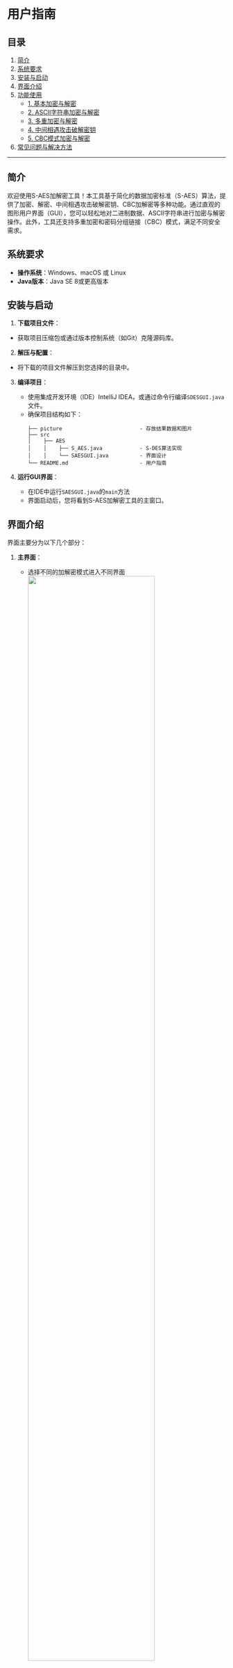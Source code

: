 # 用户指南

## 目录

1. [简介](#简介)
2. [系统要求](#系统要求)
3. [安装与启动](#安装与启动)
4. [界面介绍](#界面介绍)
5. [功能使用](#功能使用)
    - [1. 基本加密与解密](#1-基本加密与解密)
    - [2. ASCII字符串加密与解密](#2-asciistring加密与解密)
    - [3. 多重加密与解密](#3-多重加密与解密)
    - [4. 中间相遇攻击破解密钥](#4-暴力破解密钥)
    - [5. CBC模式加密与解密](#5-cbc模式加密与解密)
6. [常见问题与解决方法](#常见问题与解决方法)

    

---

## 简介

欢迎使用S-AES加解密工具！本工具基于简化的数据加密标准（S-AES）算法，提供了加密、解密、中间相遇攻击破解密钥、CBC加解密等多种功能。通过直观的图形用户界面（GUI），您可以轻松地对二进制数据、ASCII字符串进行加密与解密操作。此外，工具还支持多重加密和密码分组链接（CBC）模式，满足不同安全需求。

## 系统要求

- **操作系统**：Windows、macOS 或 Linux
- **Java版本**：Java SE 8或更高版本

## 安装与启动

1. **下载项目文件**：
   
- 获取项目压缩包或通过版本控制系统（如Git）克隆源码库。
  
2. **解压与配置**：
   
- 将下载的项目文件解压到您选择的目录中。
  
3. **编译项目**：
    - 使用集成开发环境（IDE）IntelliJ IDEA，或通过命令行编译`SDESGUI.java`文件。
    - 确保项目结构如下：
      ```plaintext
      ├── picture                         - 存放结果数据和图片
      ├── src
      │    ├── AES
      │    │    ├── S_AES.java            - S-DES算法实现
      │    │    └── SAESGUI.java          - 界面设计   
      └── README.md                       - 用户指南
      ```

4. **运行GUI界面**：
   
    - 在IDE中运行`SAESGUI.java`的`main`方法
    - 界面启动后，您将看到S-AES加解密工具的主窗口。

## 界面介绍

界面主要分为以下几个部分：

1. **主界面**：
    - 选择不同的加解密模式进入不同界面
      <img src="img/mainFrame.png" width=80%>
   

2. **基础加解密界面**：
    - **选择加解密模式**：可对二进制码进行加解密或对ASCII码进行加解密。
    - **输入明密文**：若选择二进制码进行加解密则要求输入为16位二进制数。
    - **输入密钥**：密钥要求为16位二进制数。
    - **加解密后的结果**：根据输入的明密文和密钥给出加解密后的结果。
    - **加密/解密按钮**：执行加解密操作，给出结果。
    - **返回主界面**：返回主界面。
    <img src="img/BasicPanel.png" width=80%>
   

3. **多重加解密界面**：
   - **输入明密文**：要求输入为16位二进制数。
   - **输入密钥**：密钥要求为二进制数，位数为16的倍数。
   - **加解密后的结果**：根据输入的明密文和密钥给出多重加解密后的结果。
   - **加密/解密按钮**：执行加解密操作，给出结果。
   - **返回主界面**：返回主界面。
   <img src="img/MultiplyPanel.png" width=80%>
     

4. **cbc加解密界面**：
   - **输入明密文**：要求输入为二进制数，位数为16的倍数。
   - **输入密钥**：密钥要求为16位二进制数。
   - **输入初始向量**：初始向量要求为16位二进制数。
   - **加解密后的结果**：根据输入的明密文和密钥给出cbc加解密后的结果。
   - **加密/解密按钮**：执行加解密操作，给出结果。
   - **返回主界面**：返回主界面。
   <img src="img/CbcPanel.png" width=80%>
   

5. **中间相遇攻击界面**：
   - **输入明文**：要求输入为16位二进制数。
   - **输入密文**：要求输入为16位二进制数。
   - **结果**：根据输入的明密文给出所有可能的密钥。
   - **破解**：进行中间相遇攻击，破解出所有可能的密钥结果，并显示出来。
   - **返回主界面**：返回主界面。
   <img src="img/BreakoutPanel.png" width=80%>


## 功能使用

### 1. 基本加密与解密

**用途**：对16位二进制明文进行加密，或对16位二进制密文进行解密。

**步骤**：

1. **输入明文**：
    - 在“明文（16-bit 或字符串）”输入框中输入16位二进制字符串（如`1010101010101010`），或输入ASCII字符（如`A`）。

2. **输入密钥**：
    - 在“密钥（16-bit）”输入框中输入16位二进制密钥（如`1010101010101010`）

3. **执行加密**：
    - 点击“加密”按钮，密文将显示在“密文”框中，日志区域显示“加密成功！”。

4. **执行解密**：
    - 确保“密文”框中有有效密文，输入相同的密钥。
    - 点击“解密”按钮，解密后的明文将显示在“密文”框中。

**示例**：

- **明文**：`1010101010101010`
- **密钥**：`1010101010101010`
- **加密结果**：`1010111110111000`
- **解密结果**：`1010101010101010`

<img src="img/binary_encrypt.png" width=80%>

<img src="img/binary_decrypt.png" width=80%>

### 2. ASCII字符串加密与解密

**用途**：对ASCII字符串进行逐字符加密与解密。

**步骤**：

1. **输入明文**：
    - 在“明文”输入框中输入任意ASCII字符串（如`Hello`）。

2. **输入密钥**：
    - 输入16位二进制密钥（如`1010001110100011`）。

3. **执行加密**：
    - 点击“加密”按钮，加密后的密文列表将显示在“密文”框中。

4. **执行解密**：
    - 确保“密文”框中有有效密文，输入相同的密钥。
    - 点击“解密”按钮，解密后的ASCII字符串将显示在“密文”框中。

**示例**：

- **明文**：`Hello`
- **密钥**：`1010001110100011`
- **加密结果**：`⊁䜛뜕뜕`
- **解密结果**：`Hello`

<img src="img/ascii_encrypt.png" width=80%>

<img src="img/ascii_decrypt.png" width=80%>

### 3. 多重加密与解密

**用途**：通过使用多个子密钥对明文进行多轮加密，提高加密强度。

**步骤**：

1. **输入明文**：
    - 输入16位二进制明文（如`1001100101100101`），或对应的ASCII/Unicode字符串。

2. **输入密钥**：
    - 输入32位或48位二进制密钥，支持双重（32位）或三重加密（48位）。

3. **执行多重加密**：
    - 点击“加密”按钮，多重加密后的密文将显示在“密文”框中。

4. **执行多重解密**：
    - 输入相同的多重密钥。
    - 点击“解密”按钮，解密后的明文将显示在“密文”框中。

**示例**：

- **明文**：`1001100101100101`
- **密钥**：`10101010101010101010101010101010`
- **加密结果**：`1110010001001000`
- **解密结果**：`1001100101100101`

<img src="img/multiply_encrypt.png" width=80%>

<img src="img/multiply_decrypt.png" width=80%>


### 4. 中间相遇攻击破解密钥

**用途**：通过已知的明文和密文对，尝试找到对应的密钥。

**步骤**：

1. **输入已知明文**：
    - 输入16位二进制明文。

2. **输入已知密文**：
    - 输入对应的16位二进制密文。

3. **执行中间相遇攻击**：
    - 点击“破解”按钮，程序将开始进行密钥破解。
    - 破解结果将在日志区域显示，列出所有符合条件的密钥。

**示例**：

- **明文**：`1010101010101010`
- **密文**：`0101010101010101`
- **破解结果**：见下图：

<img src="img/breakOut.png" width=80%>

**注意**：执行中间相遇攻击可能会耗费一定时间，具体取决于计算机性能。

### 5. CBC模式加密与解密

**用途**：在密码分组链接（CBC）模式下对较长的明文进行加密与解密，增强加密安全性。

**步骤**：

1. **输入明文**：
    - 输入长度为16的倍数的二进制字符串。

2. **输入密钥**：
    - 输入16位二进制密钥。

3. **输入初始向量（IV）**：
    - 输入16位二进制初始向量（IV），确保加密和解密双方共享相同的IV。

4. **执行CBC加密**：
    - 点击“加密”按钮，加密后的密文列表将显示在“密文”框中。

5. **执行CBC解密**：
    - 输入相同的密钥和IV。
    - 点击“解密”按钮，解密后的明文将显示在“密文”框中。

6. **篡改密文测试**：
    - 在密文列表中选择一个密文块，修改其内容（如全部置为）。
    - 点击“解密”按钮，观察解密结果的变化，验证CBC模式对密文完整性的敏感性。

**示例**：

- **明文**：`101010101010101010101010101010101010101010101010`
- **密钥**：`0101010101010101`
- **初始向量（IV）**：`1100110011001100`
- **加密结果**：`010111110100011001101011010011110111111100010110`
- **解密结果**：`101010101010101010101010101010101010101010101010`
- **篡改密文**：将第二个密文块修改为`0000000000000000`
- **篡改后的解密结果**：`010111110100011011001100110010011111111101001111`

<img src="img/cbc_encrypt.png" width=80%>

<img src="img/cbc_decrypt.png" width=80%>

<img src="img/cbc_tamper_encrypt.png" width=80%>

## 常见问题与解决方法

### 1. 密钥和明文的位数不匹配怎么办？

确保密钥和明文的位数符合要求：

- **基本加密与解密**：
    - 明文：16位二进制字符串或ASCII字符。
    - 密钥：16位二进制字符串。

- **多重加密**：
    - 密钥长度应为16位的整数倍（如16位表示双重加密，32位表示三重加密）。
    - 明文长度应为16位的整数倍。

- **CBC模式**：
    - 明文长度必须为16位的倍数，不足部分需右侧补零。
    - 密钥长度为16位。

### 2. 为什么解密后的明文与原文不一致？

可能的原因包括：

- **密钥输入错误**：确保加密和解密时使用相同的密钥。
- **密文被篡改**：在CBC模式下，密文的任何修改都会影响解密结果。
- **初始向量（IV）不同**：加密和解密时必须使用相同的IV。
- **明文或密文长度不正确**：确保明文和密文长度符合算法要求，必要时进行补零。

## 附录

### A. 密钥与明文长度对照表

| 功能类型    | 明文长度         | 密钥长度                     |
| ----------- | ---------------- | ---------------------------- |
| 基本加密    | 16位二进制或字符 | 16位二进制                   |
| 多重加密    | 16位二进制或字符 | 16位的整数倍（如32位、48位） |
| CBC模式加密 | 16位的倍数       | 16位二进制                   |
| ASCII加密   | 任意长度字符串   | 16位二进制                   |

## 注意事项

1. **密钥长度**：
    - **基本加密与解密**：密钥必须为10位或16位二进制字符串。
    - **多重加密**：密钥长度应为10位的整数倍，如20位（双重加密）、30位（三重加密）等。

2. **明文与密文长度**：
    - **基本加密与解密**：支持8位二进制字符串或单个ASCII字符。
    - **多重加密**：支持8位二进制字符串，密钥长度决定加密轮数。
    - **CBC模式**：明文长度必须为10位的倍数，不足部分需右侧补零。

3. **输入格式**：
    - 明文和密文输入框支持二进制字符串和ASCII/Unicode字符串。
    - 密钥输入框仅支持二进制字符串。

4. **错误处理**：
    - 加密与解密过程中，若输入格式不正确或长度不匹配，系统会弹出错误提示。
    - 建议用户在操作前确保输入数据的正确性。

5. **安全性**：
    - S-DES为简化加密标准，适合教学与学习用途，实际应用中不建议用于保护敏感信息。
    - 多重加密和CBC模式可提升加密强度，但依然不如标准AES等成熟算法。

## 常见问题与解决方法

### 1. 密钥和明文的位数不匹配怎么办？

**解决方法**：
- 确保密钥和明文的位数符合要求：
    - **基本加密与解密**：明文为8位二进制或ASCII字符，密钥为10位或16位二进制。
    - **多重加密**：密钥长度为10位的整数倍。
    - **CBC模式**：明文长度为10位的倍数，密钥长度为10位或其倍数。

### 2. 如何生成随机密钥和初始向量？

**解决方法**：
- 使用Java的`SecureRandom`类生成随机二进制字符串。

```java
import java.security.SecureRandom;

public static String generateRandomBits(int length) {
    SecureRandom random = new SecureRandom();
    StringBuilder sb = new StringBuilder();
    for(int i=0; i < length; i++){
        sb.append(random.nextBoolean() ? '1' : '0');
    }
    return sb.toString();
}

// 使用示例
String randomKey = generateRandomBits(10); // 生成10位随机密钥
String randomIV = generateRandomBits(10);  // 生成10位随机IV
```

### 3. 如何处理ASCII字符转换中的溢出问题？

**解决方法**：
- 在`asciiEncrypt`方法中，每个字符被转换为8位二进制字符串。确保输入字符的ASCII码在0-255范围内。

### 4. CBC模式下，如何安全传输初始向量（IV）？

**解决方法**：
- 初始向量（IV）不需要保密，但必须唯一且随机。
- 可以将IV与密文一起传输，例如将IV附加在密文的开头部分，解密时首先提取IV。

### 5. 为什么解密后的明文与原文不一致？

**解决方法**：
- **检查密钥**：确保加密和解密时使用相同的密钥。
- **检查IV**：在CBC模式下，加密和解密需使用相同的初始向量（IV）。
- **密文完整性**：确保密文在传输过程中未被篡改。
- **明文长度**：在CBC模式下，明文长度必须为10位的倍数，不足部分需右侧补零。

### 6. 暴力破解过程为何耗时较长？

**解决方法**：
- S-DES密钥空间为10位（1024种），暴力破解需要遍历所有可能的密钥，耗时取决于计算机性能。
- 建议在性能较好的机器上运行，或缩小测试范围。

## 结语

感谢您选择使用S-DES加解密工具。本工具旨在帮助您理解和实践简化的数据加密标准（S-DES）算法，通过直观的界面和丰富的功能，您可以轻松进行各种加密与解密操作。若在使用过程中遇到任何问题，欢迎参考本指南或联系开发者寻求帮助。

---

**开发者注**：本工具主要用于学习目的，未经过严格的安全性测试。请勿在生产环境中使用，以保护敏感信息的安全。
